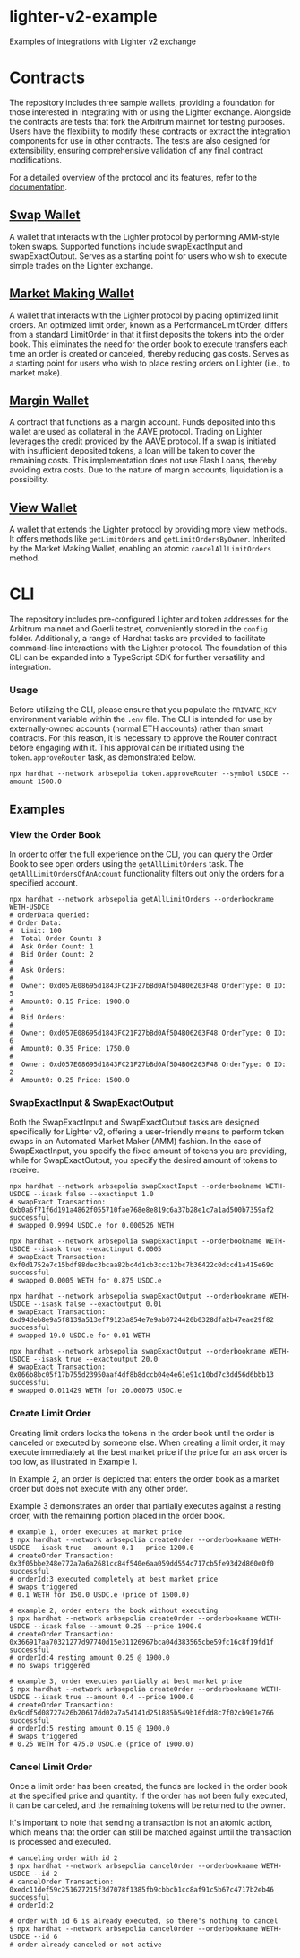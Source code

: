 # lighter-v2-example

Examples of integrations with Lighter v2 exchange

# Contracts
The repository includes three sample wallets, providing a foundation for those interested in integrating with or using the Lighter exchange. 
Alongside the contracts are tests that fork the Arbitrum mainnet for testing purposes. 
Users have the flexibility to modify these contracts or extract the integration components for use in other contracts. 
The tests are also designed for extensibility, ensuring comprehensive validation of any final contract modifications.

For a detailed overview of the protocol and its features, refer to the [documentation](https://docs.lighter.xyz/lighter-dex/).

## [Swap Wallet](./contracts/SwapWallet.sol)
A wallet that interacts with the Lighter protocol by performing AMM-style token swaps. 
Supported functions include swapExactInput and swapExactOutput.
Serves as a starting point for users who wish to execute simple trades on the Lighter exchange.

## [Market Making Wallet](./contracts/MarketMakingWallet.sol)
A wallet that interacts with the Lighter protocol by placing optimized limit orders.
An optimized limit order, known as a PerformanceLimitOrder, differs from a standard LimitOrder in that it first
deposits the tokens into the order book. This eliminates the need for the order book to execute transfers each time
an order is created or canceled, thereby reducing gas costs.
Serves as a starting point for users who wish to place resting orders on Lighter (i.e., to market make).

## [Margin Wallet](./contracts/MarginWallet.sol)
A contract that functions as a margin account.
Funds deposited into this wallet are used as collateral in the AAVE protocol.
Trading on Lighter leverages the credit provided by the AAVE protocol.
If a swap is initiated with insufficient deposited tokens, a loan will be taken to cover the remaining costs.
This implementation does not use Flash Loans, thereby avoiding extra costs.
Due to the nature of margin accounts, liquidation is a possibility.

## [View Wallet](./contracts/ViewWallet.sol)
A wallet that extends the Lighter protocol by providing more view methods.
It offers methods like `getLimitOrders` and `getLimitOrdersByOwner`. 
Inherited by the Market Making Wallet, enabling an atomic `cancelAllLimitOrders` method.

# CLI
The repository includes pre-configured Lighter and token addresses for the Arbitrum mainnet and Goerli testnet, conveniently stored in the `config` folder. 
Additionally, a range of Hardhat tasks are provided to facilitate command-line interactions with the Lighter protocol.
The foundation of this CLI can be expanded into a TypeScript SDK for further versatility and integration.

### Usage
Before utilizing the CLI, please ensure that you populate the `PRIVATE_KEY` environment variable within the `.env` file.
The CLI is intended for use by externally-owned accounts (normal ETH accounts) rather than smart contracts.
For this reason, it is necessary to approve the Router contract before engaging with it. 
This approval can be initiated using the `token.approveRouter` task, as demonstrated below.
```shell
npx hardhat --network arbsepolia token.approveRouter --symbol USDCE --amount 1500.0
```

## Examples

### View the Order Book
In order to offer the full experience on the CLI, you can query the Order Book to see open orders using the `getAllLimitOrders` task.
The `getAllLimitOrdersOfAnAccount` functionality filters out only the orders for a specified account.

```shell
npx hardhat --network arbsepolia getAllLimitOrders --orderbookname WETH-USDCE
# orderData queried: 
# Order Data:
#  Limit: 100
#  Total Order Count: 3
#  Ask Order Count: 1
#  Bid Order Count: 2
#
#  Ask Orders:
#
#  Owner: 0xd057E08695d1843FC21F27bBd0Af5D4B06203F48 OrderType: 0 ID: 5
#  Amount0: 0.15 Price: 1900.0
#
#  Bid Orders:
#
#  Owner: 0xd057E08695d1843FC21F27bBd0Af5D4B06203F48 OrderType: 0 ID: 6
#  Amount0: 0.35 Price: 1750.0
#
#  Owner: 0xd057E08695d1843FC21F27bBd0Af5D4B06203F48 OrderType: 0 ID: 2
#  Amount0: 0.25 Price: 1500.0
```

### SwapExactInput & SwapExactOutput
Both the SwapExactInput and SwapExactOutput tasks are designed specifically for Lighter v2, 
offering a user-friendly means to perform token swaps in an Automated Market Maker (AMM) fashion.
In the case of SwapExactInput, you specify the fixed amount of tokens you are providing, 
while for SwapExactOutput, you specify the desired amount of tokens to receive.

```shell
npx hardhat --network arbsepolia swapExactInput --orderbookname WETH-USDCE --isask false --exactinput 1.0
# swapExact Transaction: 0xb0a6f71f6d191a4862f055710fae768e8e819c6a37b28e1c7a1ad500b7359af2 successful
# swapped 0.9994 USDC.e for 0.000526 WETH

npx hardhat --network arbsepolia swapExactInput --orderbookname WETH-USDCE --isask true --exactinput 0.0005
# swapExact Transaction: 0xf0d1752e7c15bdf88dec3bcaa82bc4d1cb3ccc12bc7b36422c0dccd1a415e69c successful
# swapped 0.0005 WETH for 0.875 USDC.e

npx hardhat --network arbsepolia swapExactOutput --orderbookname WETH-USDCE --isask false --exactoutput 0.01
# swapExact Transaction: 0xd94deb8e9a5f8139a513ef79123a854e7e9ab0724420b0328dfa2b47eae29f82 successful
# swapped 19.0 USDC.e for 0.01 WETH

npx hardhat --network arbsepolia swapExactOutput --orderbookname WETH-USDCE --isask true --exactoutput 20.0
# swapExact Transaction: 0x066b8bc05f17b755d23950aaf4df8b8dccb04e4e61e91c10bd7c3dd56d6bbb13 successful
# swapped 0.011429 WETH for 20.00075 USDC.e
```


### Create Limit Order
Creating limit orders locks the tokens in the order book until the order is canceled or executed by someone else.
When creating a limit order, it may execute immediately at the best market price if the price for an ask order is too low, as illustrated in Example 1.

In Example 2, an order is depicted that enters the order book as a market order but does not execute with any other order.

Example 3 demonstrates an order that partially executes against a resting order, with the remaining portion placed in the order book.

```shell
# example 1, order executes at market price
$ npx hardhat --network arbsepolia createOrder --orderbookname WETH-USDCE --isask true --amount 0.1 --price 1200.0
# createOrder Transaction: 0x3f05bbe248e772a7a6a2681cc84f540e6aa059dd554c717cb5fe93d2d860e0f0 successful
# orderId:3 executed completely at best market price
# swaps triggered
# 0.1 WETH for 150.0 USDC.e (price of 1500.0)

# example 2, order enters the book without executing
$ npx hardhat --network arbsepolia createOrder --orderbookname WETH-USDCE --isask false --amount 0.25 --price 1900.0
# createOrder Transaction: 0x366917aa70321277d97740d15e31126967bca04d383565cbe59fc16c8f19fd1f successful
# orderId:4 resting amount 0.25 @ 1900.0
# no swaps triggered

# example 3, order executes partially at best market price
$ npx hardhat --network arbsepolia createOrder --orderbookname WETH-USDCE --isask true --amount 0.4 --price 1900.0
# createOrder Transaction: 0x9cdf5d08727426b20617dd02a7a54141d251885b549b16fdd8c7f02cb901e766 successful
# orderId:5 resting amount 0.15 @ 1900.0
# swaps triggered
# 0.25 WETH for 475.0 USDC.e (price of 1900.0)
```


### Cancel Limit Order
Once a limit order has been created, the funds are locked in the order book at the specified price and quantity. If the order has not been fully executed, it can be canceled, and the remaining tokens will be returned to the owner.

It's important to note that sending a transaction is not an atomic action, which means that the order can still be matched against until the transaction is processed and executed.

```shell
# canceling order with id 2
$ npx hardhat --network arbsepolia cancelOrder --orderbookname WETH-USDCE --id 2
# cancelOrder Transaction: 0xedc11def59c251627215f3d7078f1385fb9cbbcb1cc8af91c5b67c4717b2eb46 successful
# orderId:2

# order with id 6 is already executed, so there's nothing to cancel
$ npx hardhat --network arbsepolia cancelOrder --orderbookname WETH-USDCE --id 6
# order already canceled or not active
```
